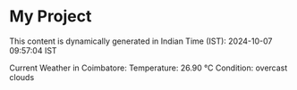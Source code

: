 # My Project

This content is dynamically generated in Indian Time (IST): 2024-10-07 09:57:04 IST


Current Weather in Coimbatore:
Temperature: 26.90 °C
Condition: overcast clouds
